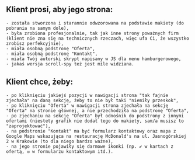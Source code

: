 ## Klient prosi, aby jego strona:

    - została stworzona i starannie odwzorowana na podstawie makiety (do pobrania na samym dole),
    - była zrobiona profesjonalnie, tak jak inne strony poważnych firm (klient nie zna się na technicznych rzeczach, więc ufa Ci, że wszystko zrobisz perfekcyjnie),
    - miała osobną podstronę "Oferta",
    - miała osobną podstronę "Kontakt",
    - miała Twój autorski skrypt napisany w JS dla menu hamburgerowego,
    - jakaś wersja scroll-spy też jest mile widziana.

## Klient chce, żeby:
    - po kliknięciu jakiejś pozycji w nawigacji strona "tak fajnie zjechała" na daną sekcję, żeby to nie był taki "niemiły przeskok",
    - po kliknięciu "Oferta" w nawigacji strona zjechała na sekcję "Oferta" na stronie głównej, a nie przechodziła na podstronę "Oferta",
    - po zjechaniu na sekcję "Oferta" był odnośnik do podstrony z innymi ofertami (niestety grafik nie dodał tego do makiety, sam/a musisz to "zaprojektować"),
    - na podstronie "Kontakt" ma być formularz kontaktowy oraz mapa z Google Maps wskazująca na restaurację McDonald's na ul. Jasnogórskiej 2 w Krakowie (to dla niego bardzo ważne),
    - na jego stronie pojawiły się darmowe ikonki (np. ✔️ w kartach z ofertą, ✉️ w formularzu kontaktowym itd.).

